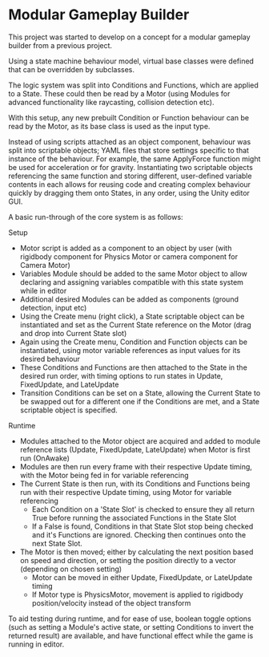 # Modular Gameplay Builder

This project was started to develop on a concept for a modular gameplay builder from a previous project.

Using a state machine behaviour model, virtual base classes were defined that can be overridden by subclasses.

The logic system was split into Conditions and Functions, which are applied to a State. 
These could then be read by a Motor (using Modules for advanced functionality like raycasting, collision detection etc).

With this setup, any new prebuilt Condition or Function behaviour can be read by the Motor, as its base class is used as the input type. 

Instead of using scripts attached as an object component, behaviour was split into scriptable objects; YAML files that store settings specific to that instance of the behaviour.
For example, the same ApplyForce function might be used for acceleration or for gravity. 
Instantiating two scriptable objects referencing the same function and storing different, user-defined variable contents in each allows for reusing code and creating complex behaviour quickly by dragging them onto States, in any order, using the Unity editor GUI.

A basic run-through of the core system is as follows:

Setup
  - Motor script is added as a component to an object by user (with rigidbody component for Physics Motor or camera component for Camera Motor)
  - Variables Module should be added to the same Motor object to allow declaring and assigning variables compatible with this state system while in editor
  - Additional desired Modules can be added as components (ground detection, input etc)
  - Using the Create menu (right click), a State scriptable object can be instantiated and set as the Current State reference on the Motor (drag and drop into Current State slot)
  - Again using the Create menu, Condition and Function objects can be instantiated, using motor variable references as input values for its desired behaviour
  - These Conditions and Functions are then attached to the State in the desired run order, with timing options to run states in Update, FixedUpdate, and LateUpdate
  - Transition Conditions can be set on a State, allowing the Current State to be swapped out for a different one if the Conditions are met, and a State scriptable object is specified.

Runtime
  - Modules attached to the Motor object are acquired and added to module reference lists (Update, FixedUpdate, LateUpdate) when Motor is first run (OnAwake)
  - Modules are then run every frame with their respective Update timing, with the Motor being fed in for variable referencing
  - The Current State is then run, with its Conditions and Functions being run with their respective Update timing, using Motor for variable referencing
      - Each Condition on a 'State Slot' is checked to ensure they all return True before running the associated Functions in the State Slot
      - If a False is found, Conditions in that State Slot stop being checked and it's Functions are ignored. Checking then continues onto the next State Slot.
  - The Motor is then moved; either by calculating the next position based on speed and direction, or setting the position directly to a vector (depending on chosen setting)
      - Motor can be moved in either Update, FixedUpdate, or LateUpdate timing
      - If Motor type is PhysicsMotor, movement is applied to rigidbody position/velocity instead of the object transform

To aid testing during runtime, and for ease of use, boolean toggle options (such as setting a Module's active state, or setting Conditions to invert the returned result) are available, and have functional effect while the game is running in editor.
